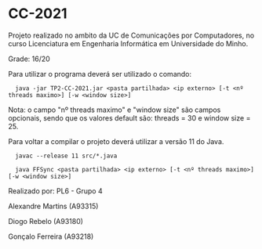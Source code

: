 # CC-2021

Projeto realizado no ambito da UC de Comunicações por Computadores, no curso Licenciatura em Engenharia Informática em Universidade do Minho.
  
Grade: 16/20

Para utilizar o programa deverá ser utilizado o comando:

```
  java -jar TP2-CC-2021.jar <pasta partilhada> <ip externo> [-t <nº threads maximo>] [-w <window size>]
```  
Nota: o campo "nº threads maximo" e "window size" são campos opcionais, sendo que os valores default são: threads = 30 e window size = 25.


Para voltar a compilar o projeto deverá utilizar a versão 11 do Java.
```
  javac --release 11 src/*.java
``` 

```
  java FFSync <pasta partilhada> <ip externo> [-t <nº threads maximo>] [-w <window size>]
``` 


Realizado por:
PL6 - Grupo 4

  Alexandre Martins (A93315)

  Diogo Rebelo (A93180)

  Gonçalo Ferreira (A93218)
